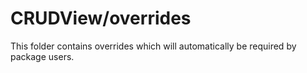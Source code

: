 # CRUDView/overrides

This folder contains overrides which will automatically be required by package users.

